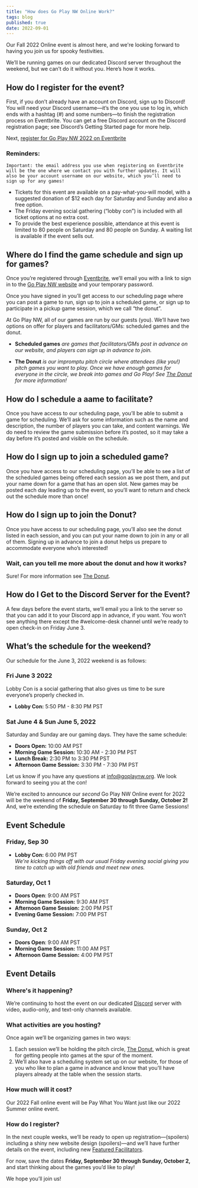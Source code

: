 ```yaml
---
title: "How does Go Play NW Online Work?"
tags: blog
published: true
date: 2022-09-01
---
```


Our Fall 2022 Online event is almost here, and we're looking forward to having you join us for spooky festivities. 

We’ll be running games on our dedicated Discord server throughout the weekend, but we can’t do it without you. Here’s how it works.

## How do I register for the event?
First, if you don’t already have an account on Discord, sign up to Discord! You will need your Discord username—it’s the one you use to log in, which ends with a hashtag (#) and some numbers—to finish the registration process on Eventbrite. You can get a free Discord account on the Discord registration page; see Discord’s Getting Started page for more help.

Next, [register for Go Play NW 2022 on Eventbrite](https://www.eventbrite.com/e/go-play-nw-2022-event-1-june-tickets-310843319737)

### Reminders:
```
Important: the email address you use when registering on Eventbrite will be the one where we contact you with further updates. It will also be your account username on our website, which you’ll need to sign up for any games!
```
* Tickets for this event are available on a pay-what-you-will model, with a suggested donation of $12 each day for Saturday and Sunday and also a free option.
* The Friday evening social gathering (“lobby con”) is included with all ticket options at no extra cost.
* To provide the best experience possible, attendance at this event is limited to 80 people on Saturday and 80 people on Sunday. A waiting list is available if the event sells out.

## Where do I find the game schedule and sign up for games?
Once you’re registered through [Eventbrite](https://www.eventbrite.com/e/go-play-nw-2022-event-1-june-tickets-310843319737), we’ll email you with a link to sign in to the [Go Play NW website](/) and your temporary password.

Once you have signed in you’ll get access to our scheduling page where you can post a game to run, sign up to join a scheduled game, or sign up to participate in a pickup game session, which we call “the donut”.

At Go Play NW, all of our games are run by our guests (you). We’ll have two options on offer for players and facilitators/GMs: scheduled games and the donut.

* **Scheduled games** _are games that facilitators/GMs post in advance on our website, and players can sign up in advance to join._

* **The Donut** _is our impromptu pitch circle where attendees (like you!) pitch games you want to play. Once we have enough games for everyone in the circle, we break into games and Go Play! See [The Donut](/the-donut) for more information!_

## How do I schedule a aame to facilitate?
Once you have access to our scheduling page, you’ll be able to submit a game for scheduling. We’ll ask for some information such as the name and description, the number of players you can take, and content warnings. We do need to review the game submission before it’s posted, so it may take a day before it’s posted and visible on the schedule.

## How do I sign up to join a scheduled game?
Once you have access to our scheduling page, you’ll be able to see a list of the scheduled games being offered each session as we post them, and put your name down for a game that has an open slot. New games may be posted each day leading up to the event, so you’ll want to return and check out the schedule more than once!

## How do I sign up to join the Donut?
Once you have access to our scheduling page, you’ll also see the donut listed in each session, and you can put your name down to join in any or all of them. Signing up in advance to join a donut helps us prepare to accommodate everyone who’s interested!

### Wait, can you tell me more about the donut and how it works?
Sure! For more information see [The Donut](/the-donut).

## How do I Get to the Discord Server for the Event?
A few days before the event starts, we’ll email you a link to the server so that you can add it to your Discord app in advance, if you want. You won’t see anything there except the #welcome-desk channel until we’re ready to open check-in on Friday June 3.

## What’s the schedule for the weekend?
Our schedule for the June 3, 2022 weekend is as follows:

### Fri June 3 2022
 Lobby Con is a social gathering that also gives us time to be sure everyone’s properly checked in.

* **Lobby Con:** 5:50 PM - 8:30 PM PST

### Sat June 4 & Sun June 5, 2022
Saturday and Sunday are our gaming days. They have the same schedule:

* **Doors Open:** 10:00 AM PST
* **Morning Game Session:** 10:30 AM - 2:30 PM PST
* **Lunch Break:** 2:30 PM to 3:30 PM PST
* **Afternoon Game Session:** 3:30 PM - 7:30 PM PST

Let us know if you have any questions at info@goplaynw.org. We look forward to seeing you at the con!


We’re excited to announce our *second* Go Play NW Online event for 2022 will be the weekend of **Friday, September 30 through Sunday, October 2!** And, we’re extending the schedule on Saturday to fit three Game Sessions!

## Event Schedule
### Friday, Sep 30
* **Lobby Con:** 6:00 PM PST\
_We're kicking things off with our usual Friday evening social giving you time to catch up with old friends and meet new ones._

### Saturday, Oct 1
* **Doors Open**: 9:00 AM PST
* **Morning Game Session:** 9:30 AM PST
* **Afternoon Game Session:** 2:00 PM PST
* **Evening Game Session:** 7:00 PM PST

### Sunday, Oct 2
* **Doors Open**: 9:00 AM PST
* **Morning Game Session:** 11:00 AM PST
* **Afternoon Game Session:** 4:00 PM PST

## Event Details
### Where's it happening?
We’re continuing to host the event on our dedicated [Discord](https://discord.gg/AqhayGFexQ) server with video, audio-only, and text-only channels available.

### What activities are you hosting?
Once again we’ll be organizing games in two ways:

1. Each session we’ll be holding the pitch circle, [The Donut](/the-donut), which is great for getting people into games at the spur of the moment. 
2. We’ll also have a scheduling system set up on our website, for those of you who like to plan a game in advance and know that you’ll have players already at the table when the session starts.

### How much will it cost?
Our 2022 Fall online event will be Pay What You Want just like our 2022 Summer online event.

### How do I register?
In the next couple weeks, we’ll be ready to open up registration—(spoilers) including a shiny new website design (spoilers)—and we’ll have further details on the event, including new [Featured Facilitators](/featured-facilitators).

For now, save the dates **Friday, September 30 through Sunday, October 2,** and start thinking about the games you’d like to play!

We hope you’ll join us!